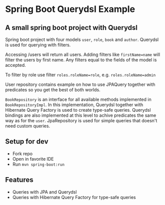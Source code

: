 # Spring Boot Querydsl Example

## A small spring boot project with Querydsl

Spring boot project with four models `user`, `role`, `book` and `author`. Querydsl is used for querying with filters.

Accessing /users will return all users. Adding filters like `firstName=name` will filter the users by first name. Any filters equal to the fields of the model is accepted.

To filter by role use filter `roles.roleName=role`, e.g. `roles.roleName=admin`

User repository contains example on how to use JPAQuery together with predicates so you get the best of both worlds.

`BookRepository` is an interface for all available methods implemented in `BookRepositoryImpl`. In this implementation, Querydsl together with Hibernate Query Factory is used to create type-safe queries. Querydsl bindings are also implemented at this level to achive predicates the same way as for the `user`. JpaRepository is used for simple queries that doesn't need custom queries. 

## Setup for dev

- Fork repo
- Open in favorite IDE
- Run `mvn spring-boot:run`

## Features

- Queries with JPA and Querydsl
- Queries with Hibernate Query Factory for type-safe queries
